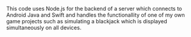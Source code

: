 This code uses Node.js for the backend of a server which connects to Android Java and Swift and handles the functionallity of one of my own game projects such as simulating a blackjack which is displayed simultaneously on all devices.

